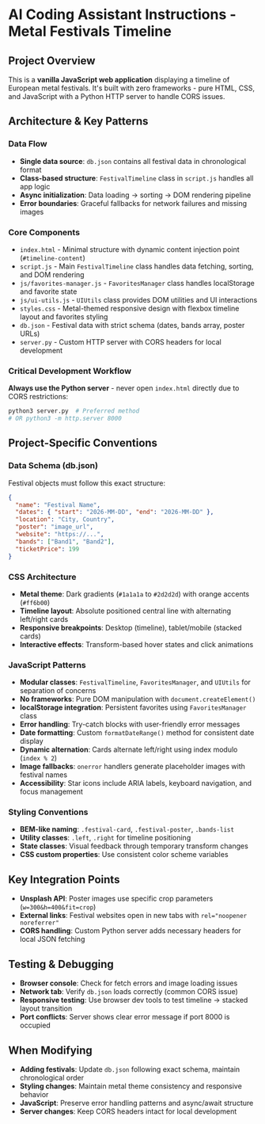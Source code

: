 # AI Coding Assistant Instructions - Metal Festivals Timeline

## Project Overview
This is a **vanilla JavaScript web application** displaying a timeline of European metal festivals. It's built with zero frameworks - pure HTML, CSS, and JavaScript with a Python HTTP server to handle CORS issues.

## Architecture & Key Patterns

### Data Flow
- **Single data source**: `db.json` contains all festival data in chronological format
- **Class-based structure**: `FestivalTimeline` class in `script.js` handles all app logic
- **Async initialization**: Data loading → sorting → DOM rendering pipeline
- **Error boundaries**: Graceful fallbacks for network failures and missing images

### Core Components
- `index.html` - Minimal structure with dynamic content injection point (`#timeline-content`)
- `script.js` - Main `FestivalTimeline` class handles data fetching, sorting, and DOM rendering
- `js/favorites-manager.js` - `FavoritesManager` class handles localStorage and favorite state
- `js/ui-utils.js` - `UIUtils` class provides DOM utilities and UI interactions
- `styles.css` - Metal-themed responsive design with flexbox timeline layout and favorites styling
- `db.json` - Festival data with strict schema (dates, bands array, poster URLs)
- `server.py` - Custom HTTP server with CORS headers for local development

### Critical Development Workflow
**Always use the Python server** - never open `index.html` directly due to CORS restrictions:
```bash
python3 server.py  # Preferred method
# OR python3 -m http.server 8000
```

## Project-Specific Conventions

### Data Schema (db.json)
Festival objects must follow this exact structure:
```json
{
  "name": "Festival Name",
  "dates": { "start": "2026-MM-DD", "end": "2026-MM-DD" },
  "location": "City, Country", 
  "poster": "image_url",
  "website": "https://...",
  "bands": ["Band1", "Band2"],
  "ticketPrice": 199
}
```

### CSS Architecture
- **Metal theme**: Dark gradients (`#1a1a1a` to `#2d2d2d`) with orange accents (`#ff6b00`)
- **Timeline layout**: Absolute positioned central line with alternating left/right cards
- **Responsive breakpoints**: Desktop (timeline), tablet/mobile (stacked cards)
- **Interactive effects**: Transform-based hover states and click animations

### JavaScript Patterns
- **Modular classes**: `FestivalTimeline`, `FavoritesManager`, and `UIUtils` for separation of concerns
- **No frameworks**: Pure DOM manipulation with `document.createElement()`
- **localStorage integration**: Persistent favorites using `FavoritesManager` class
- **Error handling**: Try-catch blocks with user-friendly error messages
- **Date formatting**: Custom `formatDateRange()` method for consistent date display
- **Dynamic alternation**: Cards alternate left/right using index modulo (`index % 2`)
- **Image fallbacks**: `onerror` handlers generate placeholder images with festival names
- **Accessibility**: Star icons include ARIA labels, keyboard navigation, and focus management

### Styling Conventions
- **BEM-like naming**: `.festival-card`, `.festival-poster`, `.bands-list`
- **Utility classes**: `.left`, `.right` for timeline positioning
- **State classes**: Visual feedback through temporary transform changes
- **CSS custom properties**: Use consistent color scheme variables

## Key Integration Points
- **Unsplash API**: Poster images use specific crop parameters (`w=300&h=400&fit=crop`)
- **External links**: Festival websites open in new tabs with `rel="noopener noreferrer"`
- **CORS handling**: Custom Python server adds necessary headers for local JSON fetching

## Testing & Debugging
- **Browser console**: Check for fetch errors and image loading issues
- **Network tab**: Verify `db.json` loads correctly (common CORS issue)
- **Responsive testing**: Use browser dev tools to test timeline → stacked layout transition
- **Port conflicts**: Server shows clear error message if port 8000 is occupied

## When Modifying
- **Adding festivals**: Update `db.json` following exact schema, maintain chronological order
- **Styling changes**: Maintain metal theme consistency and responsive behavior
- **JavaScript**: Preserve error handling patterns and async/await structure
- **Server changes**: Keep CORS headers intact for local development